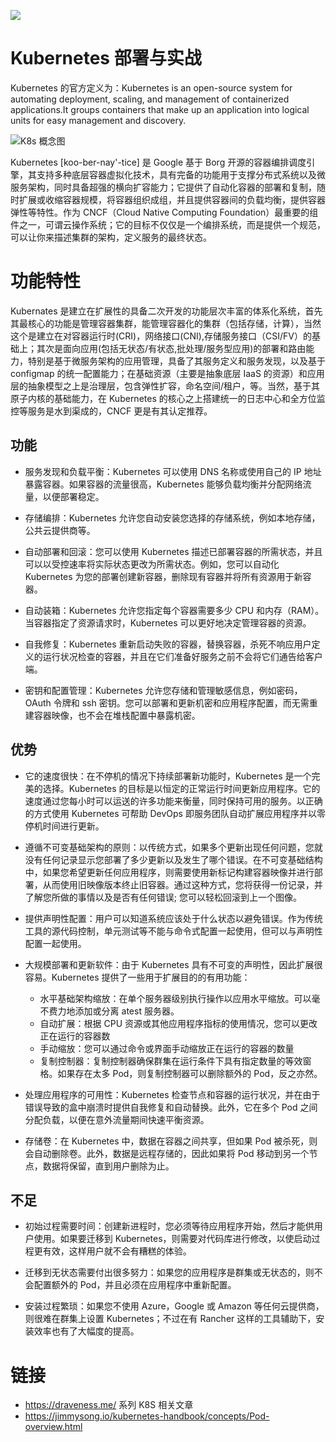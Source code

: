 ![](https://i.postimg.cc/cC1YKzNS/image.png)

# Kubernetes 部署与实战

Kubernetes 的官方定义为：Kubernetes is an open-source system for automating deployment, scaling, and management of containerized applications.It groups containers that make up an application into logical units for easy management and discovery.

![K8s 概念图](https://i.postimg.cc/BQSNR1yd/image.png)

Kubernetes [koo-ber-nay'-tice] 是 Google 基于 Borg 开源的容器编排调度引擎，其支持多种底层容器虚拟化技术，具有完备的功能用于支撑分布式系统以及微服务架构，同时具备超强的横向扩容能力；它提供了自动化容器的部署和复制，随时扩展或收缩容器规模，将容器组织成组，并且提供容器间的负载均衡，提供容器弹性等特性。作为 CNCF（Cloud Native Computing Foundation）最重要的组件之一，可谓云操作系统；它的目标不仅仅是一个编排系统，而是提供一个规范，可以让你来描述集群的架构，定义服务的最终状态。

# 功能特性

Kubernates 是建立在扩展性的具备二次开发的功能层次丰富的体系化系统，首先其最核心的功能是管理容器集群，能管理容器化的集群（包括存储，计算），当然这个是建立在对容器运行时(CRI)，网络接口(CNI),存储服务接口（CSI/FV）的基础上；其次是面向应用(包括无状态/有状态,批处理/服务型应用)的部署和路由能力，特别是基于微服务架构的应用管理，具备了其服务定义和服务发现，以及基于 configmap 的统一配置能力；在基础资源（主要是抽象底层 IaaS 的资源）和应用层的抽象模型之上是治理层，包含弹性扩容，命名空间/租户，等。当然，基于其原子内核的基础能力，在 Kubernetes 的核心之上搭建统一的日志中心和全方位监控等服务是水到渠成的，CNCF 更是有其认定推荐。

## 功能

- 服务发现和负载平衡：Kubernetes 可以使用 DNS 名称或使用自己的 IP 地址暴露容器。如果容器的流量很高，Kubernetes 能够负载均衡并分配网络流量，以便部署稳定。

- 存储编排：Kubernetes 允许您自动安装您选择的存储系统，例如本地存储，公共云提供商等。

- 自动部署和回滚：您可以使用 Kubernetes 描述已部署容器的所需状态，并且可以以受控速率将实际状态更改为所需状态。例如，您可以自动化 Kubernetes 为您的部署创建新容器，删除现有容器并将所有资源用于新容器。

- 自动装箱：Kubernetes 允许您指定每个容器需要多少 CPU 和内存（RAM）。当容器指定了资源请求时，Kubernetes 可以更好地决定管理容器的资源。

- 自我修复：Kubernetes 重新启动失败的容器，替换容器，杀死不响应用户定义的运行状况检查的容器，并且在它们准备好服务之前不会将它们通告给客户端。

- 密钥和配置管理：Kubernetes 允许您存储和管理敏感信息，例如密码，OAuth 令牌和 ssh 密钥。您可以部署和更新机密和应用程序配置，而无需重建容器映像，也不会在堆栈配置中暴露机密。

## 优势

- 它的速度很快：在不停机的情况下持续部署新功能时，Kubernetes 是一个完美的选择。Kubernetes 的目标是以恒定的正常运行时间更新应用程序。它的速度通过您每小时可以运送的许多功能来衡量，同时保持可用的服务。以正确的方式使用 Kubernetes 可帮助 DevOps 即服务团队自动扩展应用程序并以零停机时间进行更新。

- 遵循不可变基础架构的原则：以传统方式，如果多个更新出现任何问题，您就没有任何记录显示您部署了多少更新以及发生了哪个错误。在不可变基础结构中，如果您希望更新任何应用程序，则需要使用新标记构建容器映像并进行部署，从而使用旧映像版本终止旧容器。通过这种方式，您将获得一份记录，并了解您所做的事情以及是否有任何错误; 您可以轻松回滚到上一个图像。

- 提供声明性配置：用户可以知道系统应该处于什么状态以避免错误。作为传统工具的源代码控制，单元测试等不能与命令式配置一起使用，但可以与声明性配置一起使用。

- 大规模部署和更新软件：由于 Kubernetes 具有不可变的声明性，因此扩展很容易。Kubernetes 提供了一些用于扩展目的的有用功能：

  - 水平基础架构缩放：在单个服务器级别执行操作以应用水平缩放。可以毫不费力地添加或分离 atest 服务器。
  - 自动扩展：根据 CPU 资源或其他应用程序指标的使用情况，您可以更改正在运行的容器数
  - 手动缩放：您可以通过命令或界面手动缩放正在运行的容器的数量
  - 复制控制器：复制控制器确保群集在运行条件下具有指定数量的等效窗格。如果存在太多 Pod，则复制控制器可以删除额外的 Pod，反之亦然。

- 处理应用程序的可用性：Kubernetes 检查节点和容器的运行状况，并在由于错误导致的盒中崩溃时提供自我修复和自动替换。此外，它在多个 Pod 之间分配负载，以便在意外流量期间快速平衡资源。

- 存储卷：在 Kubernetes 中，数据在容器之间共享，但如果 Pod 被杀死，则会自动删除卷。此外，数据是远程存储的，因此如果将 Pod 移动到另一个节点，数据将保留，直到用户删除为止。

## 不足

- 初始过程需要时间：创建新进程时，您必须等待应用程序开始，然后才能供用户使用。如果要迁移到 Kubernetes，则需要对代码库进行修改，以使启动过程更有效，这样用户就不会有糟糕的体验。

- 迁移到无状态需要付出很多努力：如果您的应用程序是群集或无状态的，则不会配置额外的 Pod，并且必须在应用程序中重新配置。

- 安装过程繁琐：如果您不使用 Azure，Google 或 Amazon 等任何云提供商，则很难在群集上设置 Kubernetes；不过在有 Rancher 这样的工具辅助下，安装效率也有了大幅度的提高。

# 链接

- https://draveness.me/ 系列 K8S 相关文章
- https://jimmysong.io/kubernetes-handbook/concepts/Pod-overview.html
